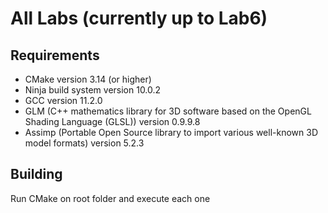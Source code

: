 # All Labs (currently up to Lab6)

## Requirements

- CMake version 3.14 (or higher)
- Ninja build system version 10.0.2
- GCC version 11.2.0
- GLM (C++ mathematics library for 3D software based on the OpenGL Shading Language (GLSL)) version 0.9.9.8
- Assimp (Portable Open Source library to import various well-known 3D model formats) version 5.2.3

## Building

Run CMake on root folder and execute each one